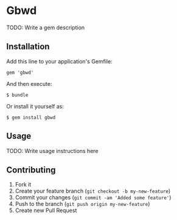 # Gbwd

TODO: Write a gem description

## Installation

Add this line to your application's Gemfile:

    gem 'gbwd'

And then execute:

    $ bundle

Or install it yourself as:

    $ gem install gbwd

## Usage

TODO: Write usage instructions here

## Contributing

1. Fork it
2. Create your feature branch (`git checkout -b my-new-feature`)
3. Commit your changes (`git commit -am 'Added some feature'`)
4. Push to the branch (`git push origin my-new-feature`)
5. Create new Pull Request
